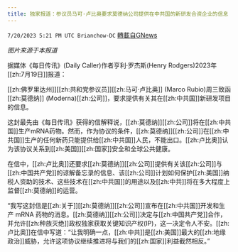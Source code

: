 ```yaml
---
title: 独家报道：参议员马可·卢比奥要求莫德纳公司提供在中共国的新研发合资企业的信息
---
```

`7/20/2023 5:21 PM UTC Brianchow-DC` [轉載自GNews](https://gnews.org/articles/1475412)

*图片来源于本报道*

据媒体《每日传讯》(Daily Caller)作者亨利·罗杰斯(Henry Rodgers)2023年[[zh:7月19日]]报道：

[[zh:佛罗里达州]][[zh:共和党参议员]][[zh:马可·卢比奥]] (Marco Rubio)周三致函[[zh:莫德纳]] (Moderna)[[zh:公司]]，要求提供有关其在[[zh:中共国]]新研发项目的信息。

这封最先由《每日传讯》获得的信解释说，[[zh:莫德纳]][[zh:公司]]将在[[zh:中共国]]生产mRNA药物。然而，作为协议的条件，[[zh:莫德纳]][[zh:公司]]在[[zh:中共国]]生产的任何新药只能提供给[[zh:中共国]]人民，不能出口。[[zh:卢比奥]]认为该协议关系到[[zh:美国]][[zh:国家]]安全和全球公共健康。

在信中，[[zh:卢比奥]]还要求[[zh:莫德纳]][[zh:公司]]提供有关该[[zh:公司]]与[[zh:中国共产党]]的谅解备忘录的信息、该[[zh:公司]]计划如何保护[[zh:美国]]纳税人资助的技术、这些技术在[[zh:中共国]]的用途以及[[zh:中共]]将在多大程度上监督[[zh:莫德纳]]的运营。

“我写这封信是[[zh:关于]][[zh:莫德纳]][[zh:公司]]宣布在[[zh:中共国]]开发和生产 mRNA 药物的消息。[[zh:莫德纳]][[zh:公司]]决定与[[zh:中国共产党]]合作，并允许[[zh:种族灭绝]]政权独家获取关键知识产权(IP)，这一决定令人不安。[[zh:卢比奥]]在信中写道：“让我明确一点，[[zh:中共]]是[[zh:美国]]最大的[[zh:地缘政治]]威胁，允许这项协议继续推进将与我们的[[zh:国家]]利益截然相反。”
